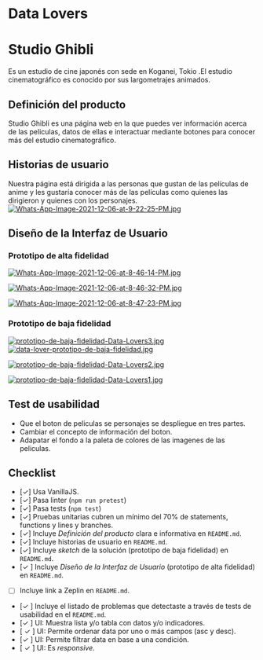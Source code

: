 # Data Lovers


# Studio Ghibli
Es un estudio de cine japonés con sede en Koganei, Tokio .El estudio cinematográfico es conocido por sus largometrajes animados.

## Definición del producto
Studio Ghibli es una página web en la que puedes ver información acerca de las peliculas, datos de ellas e interactuar mediante botones para conocer más del estudio cinematográfico.
## Historias de usuario
Nuestra página está dirigida a las personas que gustan de las películas de anime y les gustaría conocer más de las películas como quienes las dirigieron y quienes con los personajes.
[![Whats-App-Image-2021-12-06-at-9-22-25-PM.jpg](https://i.postimg.cc/d3LxKfBz/Whats-App-Image-2021-12-06-at-9-22-25-PM.jpg)](https://postimg.cc/2LNwQ2gw)



## Diseño de la Interfaz de Usuario

### Prototipo de alta fidelidad

[![Whats-App-Image-2021-12-06-at-8-46-14-PM.jpg](https://i.postimg.cc/W38Z8f6J/Whats-App-Image-2021-12-06-at-8-46-14-PM.jpg)](https://postimg.cc/MMcXK5LW)

[![Whats-App-Image-2021-12-06-at-8-46-32-PM.jpg](https://i.postimg.cc/WbHMxCRG/Whats-App-Image-2021-12-06-at-8-46-32-PM.jpg)](https://postimg.cc/Xp9GC2Yq)

[![Whats-App-Image-2021-12-06-at-8-47-23-PM.jpg](https://i.postimg.cc/CLLN3bRg/Whats-App-Image-2021-12-06-at-8-47-23-PM.jpg)](https://postimg.cc/K4wBLk7q)

### Prototipo de baja fidelidad
[![prototipo-de-baja-fidelidad-Data-Lovers3.jpg](https://i.postimg.cc/SxHpPSNW/prototipo-de-baja-fidelidad-Data-Lovers3.jpg)](https://postimg.cc/gxy5XPhJ)
[![data-lover-prototipo-de-baja-fidelidad.jpg](https://i.postimg.cc/B6TsDr32/data-lover-prototipo-de-baja-fidelidad.jpg)](https://postimg.cc/vgZpwScm)

[![prototipo-de-baja-fidelidad-Data-Lovers2.jpg](https://i.postimg.cc/VLGwj9xZ/prototipo-de-baja-fidelidad-Data-Lovers2.jpg)](https://postimg.cc/MvQgwBK1)

[![prototipo-de-baja-fidelidad-Data-Lovers1.jpg](https://i.postimg.cc/T20WmSCV/prototipo-de-baja-fidelidad-Data-Lovers1.jpg)](https://postimg.cc/mhcDWdxk)

## Test de usabilidad

  - Que el boton de peliculas se personajes se despliegue en tres partes.
  - Cambiar el concepto de información del boton.
  - Adapatar el fondo a la paleta de colores de las imagenes de las peliculas.
## Checklist

* [✓] Usa VanillaJS.
* [✓] Pasa linter (`npm run pretest`)
* [✓] Pasa tests (`npm test`)
* [✓] Pruebas unitarias cubren un mínimo del 70% de statements, functions y
  lines y branches.
* [✓] Incluye _Definición del producto_ clara e informativa en `README.md`.
* [✓] Incluye historias de usuario en `README.md`.
* [✓] Incluye _sketch_ de la solución (prototipo de baja fidelidad) en
  `README.md`.
* [✓ ] Incluye _Diseño de la Interfaz de Usuario_ (prototipo de alta fidelidad)
  en `README.md`.
* [ ] Incluye link a Zeplin en `README.md`.
* [✓  ] Incluye el listado de problemas que detectaste a través de tests de
  usabilidad en el `README.md`.
* [✓  ] UI: Muestra lista y/o tabla con datos y/o indicadores.
* [ ✓ ] UI: Permite ordenar data por uno o más campos (asc y desc).
* [✓  ] UI: Permite filtrar data en base a una condición.
* [ ✓ ] UI: Es _responsive_.
